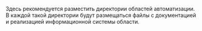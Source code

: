 Здесь рекомендуется разместить директории областей автоматизации.
В каждой такой директории будут размещаться файлы с документацией и
реализацией информационной системы области.